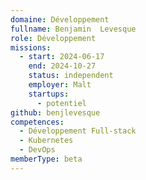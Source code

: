 ```yaml
---
domaine: Développement
fullname: Benjamin  Levesque
role: Développement
missions:
  - start: 2024-06-17
    end: 2024-10-27
    status: independent
    employer: Malt
    startups:
      - potentiel
github: benjlevesque
competences:
  - Développement Full-stack
  - Kubernetes
  - DevOps
memberType: beta
---
```

